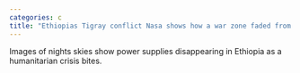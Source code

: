 ```yaml
---
categories: c
title: "Ethiopias Tigray conflict Nasa shows how a war zone faded from space"
---
```

Images of nights skies show power supplies disappearing in Ethiopia as a humanitarian crisis bites.